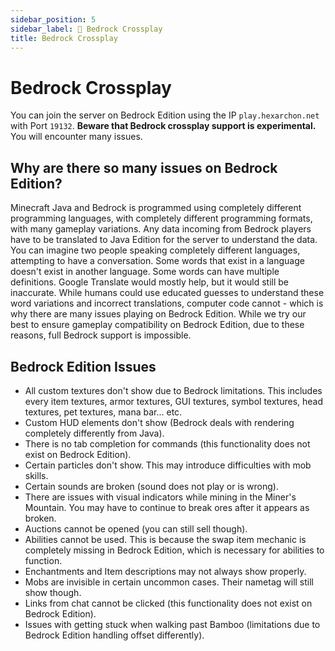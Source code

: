```yaml
---
sidebar_position: 5
sidebar_label: 📱 Bedrock Crossplay
title: Bedrock Crossplay
---
```


# Bedrock Crossplay
You can join the server on Bedrock Edition using the IP `play.hexarchon.net` with Port `19132`. **Beware that Bedrock crossplay support is experimental.** You will encounter many issues.

## Why are there so many issues on Bedrock Edition?
Minecraft Java and Bedrock is programmed using completely different programming languages, with completely different programming formats, with many gameplay variations. Any data incoming from Bedrock players have to be translated to Java Edition for the server to understand the data. 
 <br />
You can imagine two people speaking completely different languages, attempting to have a conversation. Some words that exist in a language doesn't exist in another language. Some words can have multiple definitions. Google Translate would mostly help, but it would still be inaccurate. While humans could use educated guesses to understand these word variations and incorrect translations, computer code cannot - which is why there are many issues playing on Bedrock Edition. While we try our best to ensure gameplay compatibility on Bedrock Edition, due to these reasons, full Bedrock support is impossible. <br />

## Bedrock Edition Issues
* All custom textures don't show due to Bedrock limitations. This includes every item textures, armor textures, GUI textures, symbol textures, head textures, pet textures, mana bar... etc.
* Custom HUD elements don't show (Bedrock deals with rendering completely differently from Java).
* There is no tab completion for commands (this functionality does not exist on Bedrock Edition).
* Certain particles don't show. This may introduce difficulties with mob skills.
* Certain sounds are broken (sound does not play or is wrong).
* There are issues with visual indicators while mining in the Miner's Mountain. You may have to continue to break ores after it appears as broken.
* Auctions cannot be opened (you can still sell though).
* Abilities cannot be used. This is because the swap item mechanic is completely missing in Bedrock Edition, which is necessary for abilities to function.
* Enchantments and Item descriptions may not always show properly.
* Mobs are invisible in certain uncommon cases. Their nametag will still show though.
* Links from chat cannot be clicked (this functionality does not exist on Bedrock Edition).
* Issues with getting stuck when walking past Bamboo (limitations due to Bedrock Edition handling offset differently).